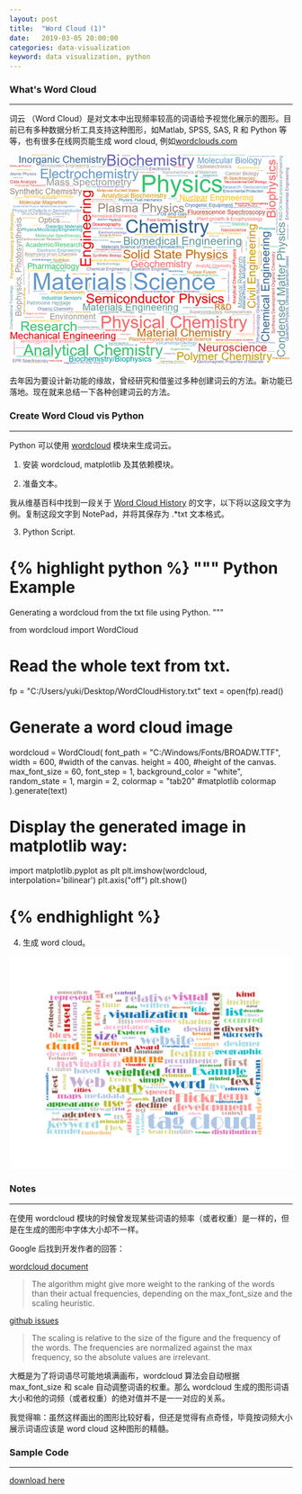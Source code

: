 ```yaml
---
layout: post
title:  "Word Cloud (1)"
date:   2019-03-05 20:00:00
categories: data-visualization
keyword: data visualization, python
---
```


<h3>What's Word Cloud</h3>
<hr/>

词云 （Word Cloud）是对文本中出现频率较高的词语给予视觉化展示的图形。目前已有多种数据分析工具支持这种图形，如Matlab, SPSS, SAS, R 和 Python 等等，也有很多在线网页能生成 word cloud, 例如[wordclouds.com](https://www.wordclouds.com/)

<img src="/static/projects/Word_Cloud.png" alt="Word Cloud Example" width="500" height="375" />

去年因为要设计新功能的缘故，曾经研究和借鉴过多种创建词云的方法。新功能已落地。现在就来总结一下各种创建词云的方法。




<h3>Create Word Cloud vis Python</h3>
<hr/>

Python 可以使用 [wordcloud](https://amueller.github.io/word_cloud/index.html) 模块来生成词云。

1. 安装 wordcloud, matplotlib 及其依赖模块。

2. 准备文本。

我从维基百科中找到一段关于 [Word Cloud History](https://en.wikipedia.org/wiki/Tag_cloud#History) 的文字，以下将以这段文字为例。复制这段文字到 NotePad，并将其保存为 .*txt 文本格式。

3. Python Script.

{% highlight python %}
"""
Python Example
===============
Generating a wordcloud from the txt file using Python.
"""

from wordcloud import WordCloud

# Read the whole text from txt.
fp = "C:/Users/yuki/Desktop/WordCloudHistory.txt"
text = open(fp).read()

# Generate a word cloud image
wordcloud = WordCloud(
font_path = "C:/Windows/Fonts/BROADW.TTF", 
width = 600, #width of the canvas.
height = 400, #height of the canvas.
max_font_size = 60,
font_step = 1,
background_color = "white",
random_state = 1,
margin = 2,
colormap = "tab20" #matplotlib colormap
).generate(text)

# Display the generated image in matplotlib way:
import matplotlib.pyplot as plt
plt.imshow(wordcloud, interpolation='bilinear')
plt.axis("off")
plt.show()
# {% endhighlight %}

4. 生成 word cloud。

![Word Cloud Python](\assets\2019-03-01-word-cloud\WordCloudPython.png)


<h3>Notes</h3>
<hr/>
在使用 wordcloud 模块的时候曾发现某些词语的频率（或者权重）是一样的，但是在生成的图形中字体大小却不一样。

Google 后找到开发作者的回答：

[wordcloud document](https://amueller.github.io/word_cloud/generated/wordcloud.WordCloud.html)
<blockquote>
The algorithm might give more weight to the ranking of the words than their actual frequencies, depending on the max_font_size and the scaling heuristic.
</blockquote>

[github issues](https://github.com/amueller/word_cloud/issues/318)
<blockquote>
The scaling is relative to the size of the figure and the frequency of the words. The frequencies are normalized against the max frequency, so the absolute values are irrelevant.
</blockquote>

大概是为了将词语尽可能地填满画布，wordcloud 算法会自动根据 max_font_size 和 scale 自动调整词语的权重。那么 wordcloud 生成的图形词语大小和他的词频（或者权重）的绝对值并不是一一对应的关系。

我觉得嘛：虽然这样画出的图形比较好看，但还是觉得有点奇怪，毕竟按词频大小展示词语应该是 word cloud 这种图形的精髓。

<h3>Sample Code</h3>
<hr/>

[download here](\assets\2019-03-01-word-cloud\WordCloudPython.zip)


